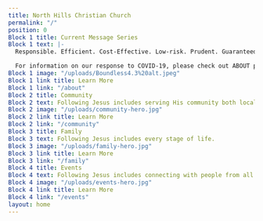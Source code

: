 ```yaml
---
title: North Hills Christian Church
permalink: "/"
position: 0
Block 1 title: Current Message Series
Block 1 text: |-
  Responsible. Efficient. Cost-Effective. Low-risk. Prudent. Guaranteed Returns… in our economic understanding of time, resources and dollars, these are valued descriptors. But when we look at God's economy of love and grace, what adjectives do we find illustrated in the scriptures? Join us online for this series, as we explore the extravagant, overwhelming, boundless love of God.

  For information on our response to COVID-19, please check out ABOUT page.
Block 1 image: "/uploads/Boundless4.3%20alt.jpeg"
Block 1 link title: Learn More
Block 1 link: "/about"
Block 2 title: Community
Block 2 text: Following Jesus includes serving His community both locally and globally.
Block 2 image: "/uploads/community-hero.jpg"
Block 2 link title: Learn More
Block 2 link: "/community"
Block 3 title: Family
Block 3 text: Following Jesus includes every stage of life.
Block 3 image: "/uploads/family-hero.jpg"
Block 3 link title: Learn More
Block 3 link: "/family"
Block 4 title: Events
Block 4 text: Following Jesus includes connecting with people from all walks of life.
Block 4 image: "/uploads/events-hero.jpg"
Block 4 link title: Learn More
Block 4 link: "/events"
layout: home
---
```


